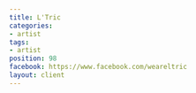 ```yaml
---
title: L'Tric
categories:
- artist
tags:
- artist
position: 98
facebook: https://www.facebook.com/weareltric
layout: client
---
```


